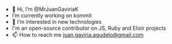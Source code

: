 - 👋 Hi, I’m @MrJuanGaviriaK
- I’m currently working on kommit
- 👀 I’m interested in new technologies
- I'm an open-source contributor on JS, Ruby and Elixir projects
- 📫 How to reach me juan.gaviria.agudelo@gmail.com

<!---
MrJuanGaviriaK/MrJuanGaviriaK is a ✨ special ✨ repository because its `README.md` (this file) appears on your GitHub profile.
You can click the Preview link to take a look at your changes.
--->
